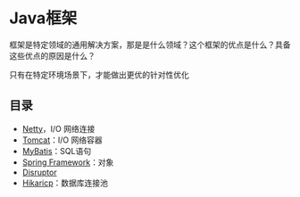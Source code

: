 #   Java框架

框架是特定领域的通用解决方案，那是是什么领域？这个框架的优点是什么？具备这些优点的原因是什么？

只有在特定环境场景下，才能做出更优的针对性优化

##  目录
-   [Netty](netty/README.md)，I/O 网络连接
-   [Tomcat](tomcat/README.md)：I/O 网络容器
-   [MyBatis](mybatis/README.md)：SQL语句
-   [Spring Framework](springfa/README.md)：对象
-   [Disruptor](disruptor/README.md)
-   [Hikaricp](hikaricp/README.md)：数据库连接池
